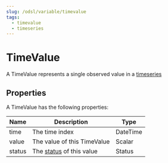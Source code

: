 ```yaml
---
slug: /odsl/variable/timevalue
tags:
  - timevalue
  - timeseries
---
```

TimeValue
=========================

A TimeValue represents a single observed value in a [timeseries](TimeSeries)

## Properties

A TimeValue has the following properties:

|**Name**|**Description**|**Type**|
|-|-|-|
|time|The time index|DateTime|
|value|The value of this TimeValue|Scalar|
|status|The [status](/docs/kb/status) of this value|Status|

